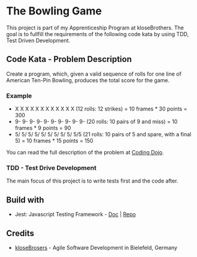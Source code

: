 # The Bowling Game

This project is part of my Apprenticeship Program at kloseBrothers. The goal is to fullfill the requirements of the following code kata by using TDD, Test Driven Development.

## Code Kata - Problem Description

Create a program, which, given a valid sequence of rolls for one line of American Ten-Pin Bowling, produces the total score for the game.

### Example

- X X X X X X X X X X X X (12 rolls: 12 strikes) = 10 frames \* 30 points = 300
- 9- 9- 9- 9- 9- 9- 9- 9- 9- 9- (20 rolls: 10 pairs of 9 and miss) = 10 frames \* 9 points = 90
- 5/ 5/ 5/ 5/ 5/ 5/ 5/ 5/ 5/ 5/5 (21 rolls: 10 pairs of 5 and spare, with a final 5) = 10 frames \* 15 points = 150

You can read the full description of the problem at [Coding Dojo](http://codingdojo.org/kata/Bowling/).

### TDD - Test Drive Development

The main focus of this project is to write tests first and the code after.

## Build with

- Jest: Javascript Testing Framework - [Doc](https://jestjs.io/docs/getting-started) | [Repo](https://github.com/facebook/jest)

## Credits

- [kloseBrosers](https://www.klosebrothers.de/de/start.html) - Agile Software Development in Bielefeld, Germany
